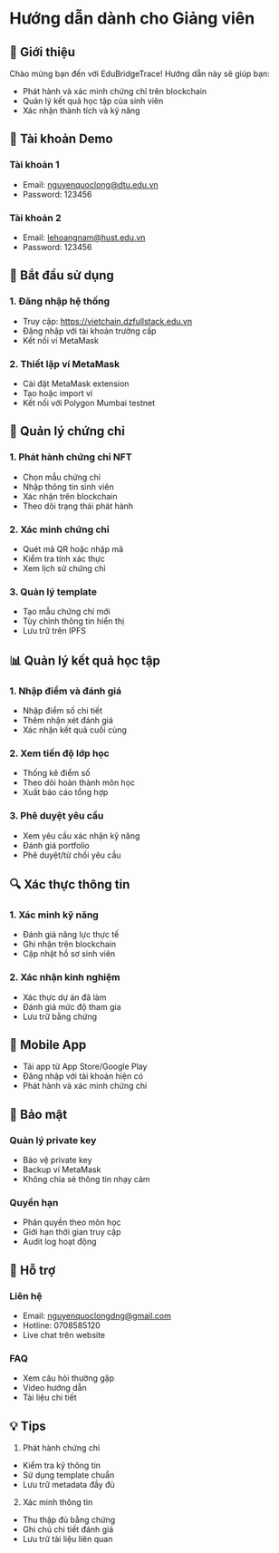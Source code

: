 # Hướng dẫn dành cho Giảng viên

## 👋 Giới thiệu

Chào mừng bạn đến với EduBridgeTrace! Hướng dẫn này sẽ giúp bạn:
- Phát hành và xác minh chứng chỉ trên blockchain
- Quản lý kết quả học tập của sinh viên
- Xác nhận thành tích và kỹ năng

## 🔑 Tài khoản Demo

### Tài khoản 1
- Email: nguyenquoclong@dtu.edu.vn
- Password: 123456

### Tài khoản 2
- Email: lehoangnam@hust.edu.vn
- Password: 123456

## 🚀 Bắt đầu sử dụng

### 1. Đăng nhập hệ thống
- Truy cập: https://vietchain.dzfullstack.edu.vn
- Đăng nhập với tài khoản trường cấp
- Kết nối ví MetaMask

### 2. Thiết lập ví MetaMask
- Cài đặt MetaMask extension
- Tạo hoặc import ví
- Kết nối với Polygon Mumbai testnet

## 📝 Quản lý chứng chỉ

### 1. Phát hành chứng chỉ NFT
- Chọn mẫu chứng chỉ
- Nhập thông tin sinh viên
- Xác nhận trên blockchain
- Theo dõi trạng thái phát hành

### 2. Xác minh chứng chỉ
- Quét mã QR hoặc nhập mã
- Kiểm tra tính xác thực
- Xem lịch sử chứng chỉ

### 3. Quản lý template
- Tạo mẫu chứng chỉ mới
- Tùy chỉnh thông tin hiển thị
- Lưu trữ trên IPFS

## 📊 Quản lý kết quả học tập

### 1. Nhập điểm và đánh giá
- Nhập điểm số chi tiết
- Thêm nhận xét đánh giá
- Xác nhận kết quả cuối cùng

### 2. Xem tiến độ lớp học
- Thống kê điểm số
- Theo dõi hoàn thành môn học
- Xuất báo cáo tổng hợp

### 3. Phê duyệt yêu cầu
- Xem yêu cầu xác nhận kỹ năng
- Đánh giá portfolio
- Phê duyệt/từ chối yêu cầu

## 🔍 Xác thực thông tin

### 1. Xác minh kỹ năng
- Đánh giá năng lực thực tế
- Ghi nhận trên blockchain
- Cập nhật hồ sơ sinh viên

### 2. Xác nhận kinh nghiệm
- Xác thực dự án đã làm
- Đánh giá mức độ tham gia
- Lưu trữ bằng chứng

## 📱 Mobile App

- Tải app từ App Store/Google Play
- Đăng nhập với tài khoản hiện có
- Phát hành và xác minh chứng chỉ

## 🔐 Bảo mật

### Quản lý private key
- Bảo vệ private key
- Backup ví MetaMask
- Không chia sẻ thông tin nhạy cảm

### Quyền hạn
- Phân quyền theo môn học
- Giới hạn thời gian truy cập
- Audit log hoạt động

## 🤝 Hỗ trợ

### Liên hệ
- Email: nguyenquoclongdng@gmail.com
- Hotline: 0708585120
- Live chat trên website

### FAQ
- Xem câu hỏi thường gặp
- Video hướng dẫn
- Tài liệu chi tiết

## 💡 Tips

1. Phát hành chứng chỉ
- Kiểm tra kỹ thông tin
- Sử dụng template chuẩn
- Lưu trữ metadata đầy đủ

2. Xác minh thông tin
- Thu thập đủ bằng chứng
- Ghi chú chi tiết đánh giá
- Lưu trữ tài liệu liên quan 